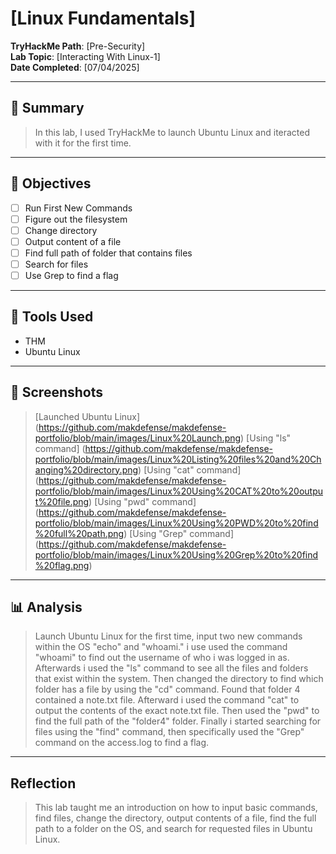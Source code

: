 # [Linux Fundamentals]

**TryHackMe Path**: [Pre-Security]  
**Lab Topic**: [Interacting With Linux-1]  
**Date Completed**: [07/04/2025]

---

## 🧠 Summary

> In this lab, I used TryHackMe to launch Ubuntu Linux and iteracted with it for the first time.

---

## 🎯 Objectives
- [ ] Run First New Commands
- [ ] Figure out the filesystem
- [ ] Change directory
- [ ] Output content of a file
- [ ] Find full path of folder that contains files
- [ ] Search for files
- [ ] Use Grep to find a flag
      
---

## 🧰 Tools Used
- THM
- Ubuntu Linux

---

## 📸 Screenshots

> [Launched Ubuntu Linux] (https://github.com/makdefense/makdefense-portfolio/blob/main/images/Linux%20Launch.png)
> [Using "ls" command] (https://github.com/makdefense/makdefense-portfolio/blob/main/images/Linux%20Listing%20files%20and%20Changing%20directory.png)
> [Using "cat" command] (https://github.com/makdefense/makdefense-portfolio/blob/main/images/Linux%20Using%20CAT%20to%20output%20file.png)
> [Using "pwd" command] (https://github.com/makdefense/makdefense-portfolio/blob/main/images/Linux%20Using%20PWD%20to%20find%20full%20path.png)
> [Using "Grep" command] (https://github.com/makdefense/makdefense-portfolio/blob/main/images/Linux%20Using%20Grep%20to%20find%20flag.png)

---

## 📊 Analysis

> Launch Ubuntu Linux for the first time, input two new commands within the OS "echo" and "whoami." i use used the command "whoami" to find out the username of who i was logged
in as. Afterwards i used the "ls" command to see all the files and folders that exist within the system. Then changed the directory to find which folder has a file by using the "cd" command. Found
that folder 4 contained a note.txt file. Afterward i used the command "cat" to output the contents of the exact note.txt file. Then used the "pwd" to find the full path of the
"folder4" folder. Finally i started searching for files using the "find" command, then specifically used the "Grep" command on the access.log to find a flag.

---

## Reflection

> This lab taught me an introduction on how to input basic commands, find files, change the directory, output contents of a file, find the full path to a folder on the OS, and
search for requested files in Ubuntu Linux.
